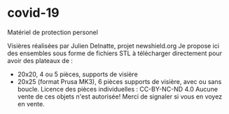 # covid-19
Matériel de protection personel

Visières réalisées par Julien Delnatte, projet newshield.org
Je propose ici des ensembles sous forme de fichiers STL à télécharger directement pour avoir des plateaux de :
- 20x20, 4 ou 5 pièces, supports de visière
- 20x25 (format Prusa MK3), 6 pièces supports de visière, avec ou sans boucle.
Licence des pièces individuelles : CC-BY-NC-ND 4.0
Aucune vente de ces objets n'est autorisée! Merci de signaler si vous en voyez en vente.
